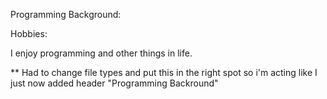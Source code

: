 Programming Background:

Hobbies:

I enjoy programming and other things in life.


** Had to change file types and put this in the right spot so i'm acting like I just now added header "Programming Backround"